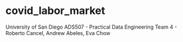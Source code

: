 # covid_labor_market
University of San Diego
ADS507 - Practical Data Engineering
Team 4 - Roberto Cancel, Andrew Abeles, Eva Chow
